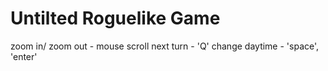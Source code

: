# Untilted Roguelike Game

zoom in/ zoom out - mouse scroll
next turn - 'Q'
change daytime - 'space', 'enter'
